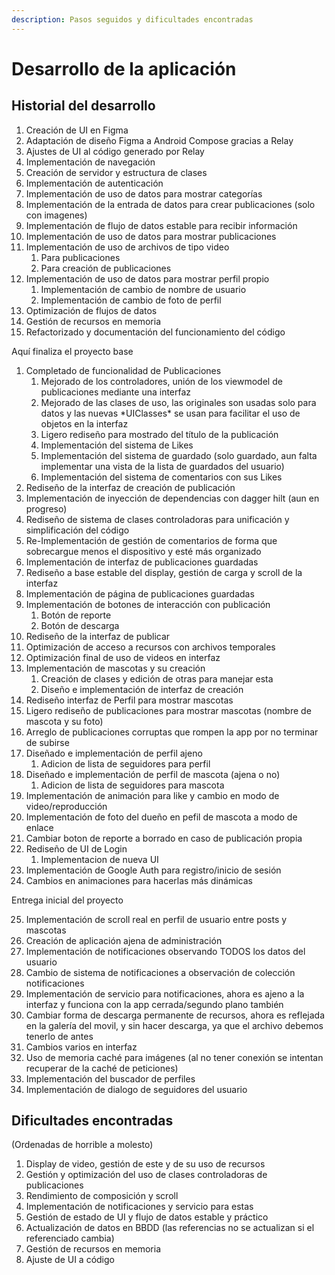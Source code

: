 ```yaml
---
description: Pasos seguidos y dificultades encontradas
---
```


# Desarrollo de la aplicación

## Historial del desarrollo

1. Creación de UI en Figma
2. Adaptación de diseño Figma a Android Compose gracias a Relay
3. Ajustes de UI al código generado por Relay
4. Implementación de navegación
5. Creación de servidor y estructura de clases
6. Implementación de autenticación
7. Implementación de uso de datos para mostrar categorías
8. Implementación de la entrada de datos para crear publicaciones (solo con imagenes)
9. Implementación de flujo de datos estable para recibir información
10. Implementación de uso de datos para mostrar publicaciones
11. Implementación de uso de archivos de tipo video
    1. Para publicaciones
    2. Para creación de publicaciones
12. Implementación de uso de datos para mostrar perfil propio
    1. Implementación de cambio de nombre de usuario
    2. Implementación de cambio de foto de perfil
13. Optimización de flujos de datos
14. Gestión de recursos en memoria
15. Refactorizado y documentación del funcionamiento del código

Aquí finaliza el proyecto base

1. Completado de funcionalidad de Publicaciones
   1. Mejorado de los controladores, unión de los viewmodel de publicaciones mediante una interfaz
   2. Mejorado de las clases de uso, las originales son usadas solo para datos y las nuevas \*UIClasses\* se usan para facilitar el uso de objetos en la interfaz
   3. Ligero rediseño para mostrado del título de la publicación
   4. Implementación del sistema de Likes
   5. Implementación del sistema de guardado (solo guardado, aun falta implementar una vista de la lista de guardados del usuario)
   6. Implementación del sistema de comentarios con sus Likes
2. Rediseño de la interfaz de creación de publicación
3. Implementación de inyección de dependencias con dagger hilt (aun en progreso)
4. Rediseño de sistema de clases controladoras para unificación y simplificación del código
5. Re-Implementación de gestión de comentarios de forma que sobrecargue menos el dispositivo y esté más organizado
6. Implementación de interfaz de publicaciones guardadas
7. Rediseño a base estable del display, gestión de carga y scroll de la interfaz&#x20;
8. Implementación de página de publicaciones guardadas
9. Implementación de botones de interacción con publicación
   1. Botón de reporte
   2. Botón de descarga
10. Rediseño de la interfaz de publicar
11. Optimización de acceso a recursos con archivos temporales
12. Optimización final de uso de videos en interfaz
13. Implementación de mascotas y su creación
    1. Creación de clases y edición de otras para manejar esta
    2. Diseño e implementación de interfaz de creación
14. Rediseño interfaz de Perfil para mostrar mascotas
15. Ligero rediseño de publicaciones para mostrar mascotas (nombre de mascota y su foto)
16. Arreglo de publicaciones corruptas que rompen la app por no terminar de subirse
17. Diseñado e implementación de perfil ajeno
    1. Adicion de lista de seguidores para perfil
18. Diseñado e implementación de perfil de mascota (ajena o no)
    1. Adicion de lista de seguidores para mascota
19. Implementación de animación para like y cambio en modo de video/reproducción
20. Implementación de foto del dueño en pefil de mascota a modo de enlace
21. Cambiar boton de reporte a borrado en caso de publicación propia
22. Rediseño de UI de Login
    1. Implementacion de nueva UI
23. Implementación de Google Auth para registro/inicio de sesión
24. Cambios en animaciones para hacerlas más dinámicas

Entrega inicial del proyecto

25. Implementación de scroll real en perfil de usuario entre posts y mascotas
26. Creación de aplicación ajena de administración
27. Implementación de notificaciones observando TODOS los datos del usuario
28. Cambio de sistema de notificaciones a observación de colección notificaciones
29. Implementación de servicio para notificaciones, ahora es ajeno a la interfaz y funciona con la app cerrada/segundo plano también
30. Cambiar forma de descarga permanente de recursos, ahora es reflejada en la galería del movil, y sin hacer descarga, ya que el archivo debemos tenerlo de antes
31. Cambios varios en interfaz
32. Uso de memoria caché para imágenes (al no tener conexión se intentan recuperar de la caché de peticiones)
33. Implementación del buscador de perfiles
34. Implementación de dialogo de seguidores del usuario

## Dificultades encontradas

(Ordenadas de horrible a molesto)

1. Display de video, gestión de este y de su uso de recursos
2. Gestión y optimización del uso de clases controladoras de publicaciones
3. Rendimiento de composición y scroll
4. Implementación de notificaciones y servicio para estas
5. Gestión de estado de UI y flujo de datos estable y práctico
6. Actualización de datos en BBDD (las referencias no se actualizan si el referenciado cambia)
7. Gestión de recursos en memoria
8. Ajuste de UI a código
